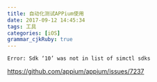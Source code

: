 ```yaml
---
title: 自动化测试APPium使用
date: 2017-09-12 14:45:34
tags: 工具
categories: [iOS]
grammar_cjkRuby: true
---
```


`Error: Sdk ‘10’ was not in list of simctl sdks`

https://github.com/appium/appium/issues/7237